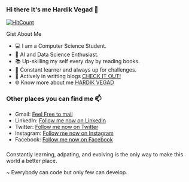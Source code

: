 ### Hi there It's me Hardik Vegad 👋

[![HitCount](http://hits.dwyl.com/Vegadhardik7/Vegadhardik7.svg)](http://hits.dwyl.com/Vegadhardik7/Vegadhardik7)

Gist About Me

- 💻 I am a Computer Science Student.
- 🤖 AI and Data Science Enthusiast.
- 📚 Up-skilling my self every day by reading books.
- 🌱 Constant learner and always up for challenges.
- 📝 Actively in writting blogs [CHECK IT OUT!](https://www.infinitycodex.in/) 
- 🌐 Know more about me [HARDIK VEGAD](https://infinitycodex.github.io/Hardik_Vegad_Resume/)


### Other places you can find me 📫

* Gmail: <a href="mailto:vegadhardik7@gmail.com">Feel Free to mail</a>
* LinkedIn: [Follow me now on LinkedIn](https://www.linkedin.com/in/vegadhardik7/)
* Twitter: [Follow me now on Twitter](https://twitter.com/InfinityCodeX1)
* Instagram: [Follow me now on Instagram](https://www.instagram.com/infinitycode_x/)
* Facebook: [Follow me now on Facebook](https://www.facebook.com/InfinitycodeX/)

###

Constantly learning, adpating, and evolving is the only way to make this world a better place.

~ Everybody can code but only few can develop.
